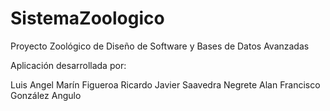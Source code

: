 # SistemaZoologico
Proyecto Zoológico de Diseño de Software y Bases de Datos Avanzadas


Aplicación desarrollada por: 

Luis Angel Marín Figueroa 
Ricardo Javier Saavedra Negrete 
Alan Francisco González Angulo 
